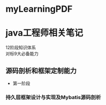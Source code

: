 # myLearningPDF
# java工程师相关笔记
12阶段知识体系<br>
对标9大必备能力
## 源码剖析和框架定制能力
- 第一阶段
### 持久层框架设计与实现及Mybatis源码剖析

